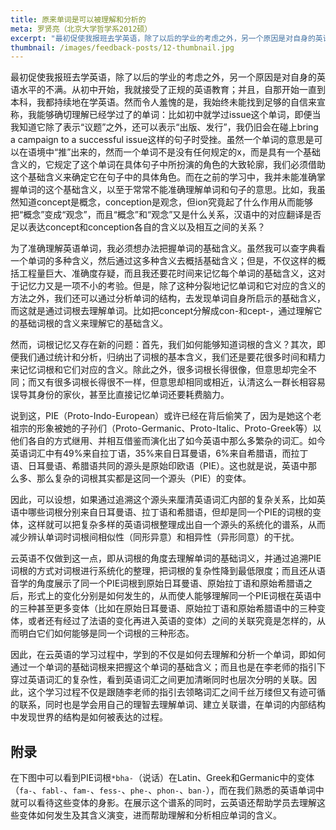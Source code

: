 ```yaml
---
title: 原来单词是可以被理解和分析的
meta: 罗贤亮（北京大学哲学系2012硕）
excerpt: "最初促使我报班去学英语，除了以后的学业的考虑之外，另一个原因是对自身的英语水平的不满。从初中开始，我就接受了正规的英语教育；并且，自那开始一直到本科，我都持续地在学英语。"
thumbnail: /images/feedback-posts/12-thumbnail.jpg
---
```


最初促使我报班去学英语，除了以后的学业的考虑之外，另一个原因是对自身的英语水平的不满。从初中开始，我就接受了正规的英语教育；并且，自那开始一直到本科，我都持续地在学英语。然而令人羞愧的是，我始终未能找到足够的自信来宣称，我能够确切理解已经学过了的单词：比如初中就学过issue这个单词，即便当我知道它除了表示“议题”之外，还可以表示“出版、发行”，我仍旧会在碰上bring a campaign to a successful issue这样的句子时受挫。虽然一个单词的意思是可以在语境中“推”出来的，然而一个单词不是没有任何规定的x，而是具有一个基础含义的，它规定了这个单词在具体句子中所扮演的角色的大致轮廓，我们必须借助这个基础含义来确定它在句子中的具体角色。而在之前的学习中，我并未能准确掌握单词的这个基础含义，以至于常常不能准确理解单词和句子的意思。比如，我虽然知道concept是概念，conception是观念，但ion究竟起了什么作用从而能够把“概念”变成“观念”，而且“概念”和“观念”又是什么关系，汉语中的对应翻译是否足以表达concept和conception各自的含义以及相互之间的关系？

为了准确理解英语单词，我必须想办法把握单词的基础含义。虽然我可以查字典看一个单词的多种含义，然后通过这多种含义去概括基础含义；但是，不仅这样的概括工程量巨大、准确度存疑，而且我还要花时间来记忆每个单词的基础含义，这对于记忆力又是一项不小的考验。但是，除了这种分裂地记忆单词和它对应的含义的方法之外，我们还可以通过分析单词的结构，去发现单词自身所启示的基础含义，而这就是通过词根去理解单词。比如把concept分解成con-和cept-，通过理解它的基础词根的含义来理解它的基础含义。

然而，词根记忆又存在新的问题：首先，我们如何能够知道词根的含义？其次，即便我们通过统计和分析，归纳出了词根的基本含义，我们还是要花很多时间和精力来记忆词根和它们对应的含义。除此之外，很多词根长得很像，但意思却完全不同；而又有很多词根长得很不一样，但意思却相同或相近，认清这么一群长相容易误导其身份的家伙，甚至比直接记忆单词还要耗费脑力。

说到这，PIE（Proto-Indo-European）或许已经在背后偷笑了，因为是她这个老祖宗的形象被她的子孙们（Proto-Germanic、Proto-Italic、Proto-Greek等）以他们各自的方式继用、并相互借鉴而演化出了如今英语中那么多繁杂的词汇。如今英语词汇中有49%来自拉丁语，35%来自日耳曼语，6%来自希腊语，而拉丁语、日耳曼语、希腊语共同的源头是原始印欧语（PIE）。这也就是说，英语中那么多、那么复杂的词根其实都是这同一个源头（PIE）的变体。

因此，可以设想，如果通过追溯这个源头来厘清英语词汇内部的复杂关系，比如英语中哪些词根分别来自日耳曼语、拉丁语和希腊语，但却是同一个PIE的词根的变体，这样就可以把复杂多样的英语词根整理成出自一个源头的系统化的谱系，从而减少辨认单词时词根间相似性（同形异意）和相异性（异形同意）的干扰。

云英语不仅做到这一点，即从词根的角度去理解单词的基础词义，并通过追溯PIE词根的方式对词根进行系统化的整理，把词根的复杂性降到最低限度；而且还从语音学的角度展示了同一个PIE词根到原始日耳曼语、原始拉丁语和原始希腊语之后，形式上的变化分别是如何发生的，从而使人能够理解同一个PIE词根在英语中的三种甚至更多变体（比如在原始日耳曼语、原始拉丁语和原始希腊语中的三种变体，或者还有经过了法语的变化再进入英语的变体）之间的关联究竟是怎样的，从而明白它们如何能够是同一个词根的三种形态。

因此，在云英语的学习过程中，学到的不仅是如何去理解和分析一个单词，即如何通过一个单词的基础词根来把握这个单词的基础含义；而且也是在李老师的指引下穿过英语词汇的复杂性，看到英语词汇之间更加清晰同时也层次分明的关联。因此，这个学习过程不仅是跟随李老师的指引去领略词汇之间千丝万缕但又有迹可循的联系，同时也是学会用自己的理智去理解单词、建立关联谱，在单词的内部结构中发现世界的结构是如何被表达的过程。

## 附录

在下图中可以看到PIE词根`*bha-`（说话）在Latin、Greek和Germanic中的变体（`fa-`、`fabl-`、`fam-`、`fess-`、`phe-`、`phon-`、`ban-`），而在我们熟悉的英语单词中就可以看待这些变体的身影。在展示这个谱系的同时，云英语还帮助学员去理解这些变体如何发生及其含义演变，进而帮助理解和分析相应单词的含义。
